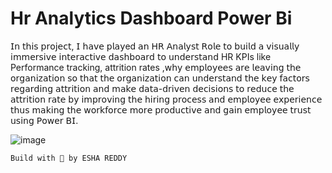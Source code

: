 # Hr Analytics Dashboard Power Bi

𝖨𝗇 𝗍𝗁𝗂𝗌 𝗉𝗋𝗈𝗃𝖾𝖼𝗍, 𝖨 𝗁𝖺𝗏𝖾 𝗉𝗅𝖺𝗒ed 𝖺𝗇 𝖧𝖱 𝖠𝗇𝖺𝗅𝗒𝗌𝗍 𝖱𝗈𝗅𝖾 𝗍𝗈 𝖻𝗎𝗂𝗅𝖽 𝖺 𝗏𝗂𝗌𝗎𝖺𝗅𝗅𝗒 𝗂𝗆𝗆𝖾𝗋𝗌𝗂𝗏𝖾 𝗂𝗇𝗍𝖾𝗋𝖺𝖼𝗍𝗂𝗏𝖾 𝖽𝖺𝗌𝗁𝖻𝗈𝖺𝗋𝖽 𝗍𝗈 𝗎𝗇𝖽𝖾𝗋𝗌𝗍𝖺𝗇𝖽 HR KPIs like Performance tracking, attrition rates ,𝗐𝗁𝗒 𝖾𝗆𝗉𝗅𝗈𝗒𝖾𝖾𝗌 𝖺𝗋𝖾 𝗅𝖾𝖺𝗏𝗂𝗇𝗀 𝗍𝗁𝖾 𝗈𝗋𝗀𝖺𝗇𝗂𝗓𝖺𝗍𝗂𝗈𝗇 𝗌𝗈 𝗍𝗁𝖺𝗍 𝗍𝗁𝖾 𝗈𝗋𝗀𝖺𝗇𝗂𝗓𝖺𝗍𝗂𝗈𝗇 𝖼𝖺𝗇 𝗎𝗇𝖽𝖾𝗋𝗌𝗍𝖺𝗇𝖽 𝗍𝗁𝖾 𝗄𝖾𝗒 𝖿𝖺𝖼𝗍𝗈𝗋𝗌 𝗋𝖾𝗀𝖺𝗋𝖽𝗂𝗇𝗀 𝖺𝗍𝗍𝗋𝗂𝗍𝗂𝗈𝗇 𝖺𝗇𝖽 𝗆𝖺𝗄𝖾 𝖽𝖺𝗍𝖺-𝖽𝗋𝗂𝗏𝖾𝗇 𝖽𝖾𝖼𝗂𝗌𝗂𝗈𝗇𝗌 𝗍𝗈 𝗋𝖾𝖽𝗎𝖼𝖾 𝗍𝗁𝖾 𝖺𝗍𝗍𝗋𝗂𝗍𝗂𝗈𝗇 𝗋𝖺𝗍𝖾 𝖻𝗒 𝗂𝗆𝗉𝗋𝗈𝗏𝗂𝗇𝗀 𝗍𝗁𝖾 𝗁𝗂𝗋𝗂𝗇𝗀 𝗉𝗋𝗈𝖼𝖾𝗌𝗌 𝖺𝗇𝖽 𝖾𝗆𝗉𝗅𝗈𝗒𝖾𝖾 𝖾𝗑𝗉𝖾𝗋𝗂𝖾𝗇𝖼𝖾 𝗍𝗁𝗎𝗌 𝗆𝖺𝗄𝗂𝗇𝗀 𝗍𝗁𝖾 𝗐𝗈𝗋𝗄𝖿𝗈𝗋𝖼𝖾 𝗆𝗈𝗋𝖾 𝗉𝗋𝗈𝖽𝗎𝖼𝗍𝗂𝗏𝖾 𝖺𝗇𝖽 𝗀𝖺𝗂𝗇 𝖾𝗆𝗉𝗅𝗈𝗒𝖾𝖾 𝗍𝗋𝗎𝗌𝗍 𝗎𝗌𝗂𝗇𝗀 𝖯𝗈𝗐𝖾𝗋 𝖡𝖨.



![image](https://github.com/eshareddy234/hr_analytics_dashboard_power_bi/assets/119891063/167f65c8-cbe9-4a51-8f6c-fdfe09145c01)

   
`Build with 💛 by ESHA REDDY`
